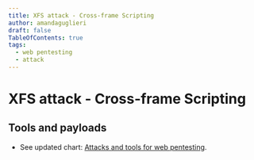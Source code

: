 ```yaml
---
title: XFS attack - Cross-frame Scripting
author: amandaguglieri
draft: false
TableOfContents: true
tags:
  - web pentesting
  - attack
---
```


# XFS attack - Cross-frame Scripting

## Tools and payloads 

- See updated chart: [Attacks and tools for web pentesting](web-security-testing-guide.md).

